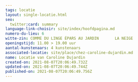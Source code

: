 ```yaml
---
tags: locatie
layout: single-locatie.html
seo:
  twitter:card: summary
language-link-choisir: site/index/hoofdpagina.md
numero-du-lieu: 6
witte-zin: COMME DU LINGE ÉPARS AU JARDIN       LA NEIGE
openingstijd: 11.00 > 19.00 uur
aantal-kunstenaars: 4 kunstenaars
associated-locatie: site/place/chez-caroline-dujardin.md
name: Locatie van Caroline Dujardin
created-on: 2021-08-07T20:06:49.732Z
updated-on: 2021-08-07T20:06:49.744Z
published-on: 2021-08-07T20:06:49.756Z
---
```

